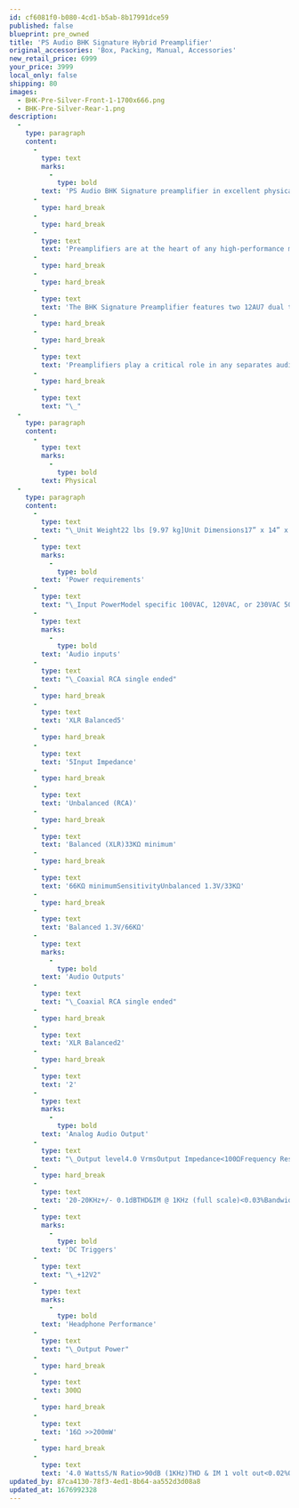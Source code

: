 ```yaml
---
id: cf6081f0-b080-4cd1-b5ab-8b17991dce59
published: false
blueprint: pre_owned
title: 'PS Audio BHK Signature Hybrid Preamplifier'
original_accessories: 'Box, Packing, Manual, Accessories'
new_retail_price: 6999
your_price: 3999
local_only: false
shipping: 80
images:
  - BHK-Pre-Silver-Front-1-1700x666.png
  - BHK-Pre-Silver-Rear-1.png
description:
  -
    type: paragraph
    content:
      -
        type: text
        marks:
          -
            type: bold
        text: 'PS Audio BHK Signature preamplifier in excellent physical and functional condition with original box, packing and accessories. Unit sells as new for $6,999.00'
      -
        type: hard_break
      -
        type: hard_break
      -
        type: text
        text: 'Preamplifiers are at the heart of any high-performance music system. They are the critical controlling interface between our sources of music and our loudspeaker chain. Most preamplifiers do a fine job of control and isolation, but only a rare handful make magic happen. Add the BHK Signature Preamplifier into your system and suddenly you are enveloped in a wealth of musicality you’ve not yet experienced: deeper, wider, sound staging, improved separation of instruments and voices, subterranean bass, extended highs, and an openness you’re unlikely to have experienced without this instrument in the system.'
      -
        type: hard_break
      -
        type: hard_break
      -
        type: text
        text: 'The BHK Signature Preamplifier features two 12AU7 dual triode vacuum tubes in the input stage that act as a zero feedback balanced input amplification pair. A combination of an input stepped attenuator, built around the highest quality passive components for coarse volume adjustments, coupled with controlling the actual gain of the vacuum tube for finer steps, turned out to be the most sonically transparent level control we have yet heard. Finally, the output stage is a high-bias class A MOSFET design that is unaffected by cable and power amplifier interface challenges.'
      -
        type: hard_break
      -
        type: hard_break
      -
        type: text
        text: 'Preamplifiers play a critical role in any separates audio system, strategically positioned between sources of music: CD players, phono preamps, DACs, tape recorders and tuners—and your power amplifier—the preamp serves essential roles of control and isolation. The BHK Signature Preamplifier features 5 identical balanced and single ended inputs, and converts all input signals into a balanced signal for the lowest possible distortion, and can be used in a two-channel audio system or as part of a home theater system. The high-bias Class A MOSFET output stage ensures unmatched performance with any cable and amplifier interface.'
      -
        type: hard_break
      -
        type: text
        text: "\_"
  -
    type: paragraph
    content:
      -
        type: text
        marks:
          -
            type: bold
        text: Physical
  -
    type: paragraph
    content:
      -
        type: text
        text: "\_Unit Weight22 lbs [9.97 kg]Unit Dimensions17” x 14” x 4” [ 36cm x 43cm x 10cm]Shipping Weight31 lbs [14 kg]Shipping Dimensions20.5”x 24” x 10” [52cm x 61cm x 25cm]"
      -
        type: text
        marks:
          -
            type: bold
        text: 'Power requirements'
      -
        type: text
        text: "\_Input PowerModel specific 100VAC, 120VAC, or 230VAC 50 or 60HzPower Consumption60W"
      -
        type: text
        marks:
          -
            type: bold
        text: 'Audio inputs'
      -
        type: text
        text: "\_Coaxial RCA single ended"
      -
        type: hard_break
      -
        type: text
        text: 'XLR Balanced5'
      -
        type: hard_break
      -
        type: text
        text: '5Input Impedance'
      -
        type: hard_break
      -
        type: text
        text: 'Unbalanced (RCA)'
      -
        type: hard_break
      -
        type: text
        text: 'Balanced (XLR)33KΩ minimum'
      -
        type: hard_break
      -
        type: text
        text: '66KΩ minimumSensitivityUnbalanced 1.3V/33KΩ'
      -
        type: hard_break
      -
        type: text
        text: 'Balanced 1.3V/66KΩ'
      -
        type: text
        marks:
          -
            type: bold
        text: 'Audio Outputs'
      -
        type: text
        text: "\_Coaxial RCA single ended"
      -
        type: hard_break
      -
        type: text
        text: 'XLR Balanced2'
      -
        type: hard_break
      -
        type: text
        text: '2'
      -
        type: text
        marks:
          -
            type: bold
        text: 'Analog Audio Output'
      -
        type: text
        text: "\_Output level4.0 VrmsOutput Impedance<100ΩFrequency Response"
      -
        type: hard_break
      -
        type: text
        text: '20-20KHz+/- 0.1dBTHD&IM @ 1KHz (full scale)<0.03%Bandwidth-3dB 0.1Hz – 200kHz'
      -
        type: text
        marks:
          -
            type: bold
        text: 'DC Triggers'
      -
        type: text
        text: "\_+12V2"
      -
        type: text
        marks:
          -
            type: bold
        text: 'Headphone Performance'
      -
        type: text
        text: "\_Output Power"
      -
        type: hard_break
      -
        type: text
        text: 300Ω
      -
        type: hard_break
      -
        type: text
        text: '16Ω >>200mW'
      -
        type: hard_break
      -
        type: text
        text: '4.0 WattsS/N Ratio>90dB (1KHz)THD & IM 1 volt out<0.02%Output Impedance<0.5Ω'
updated_by: 87ca4130-78f3-4ed1-8b64-aa552d3d08a8
updated_at: 1676992328
---
```

